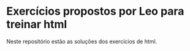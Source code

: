 # Exercícios propostos por Leo para treinar html

Neste repositório estão as soluções dos exercícios de html.
